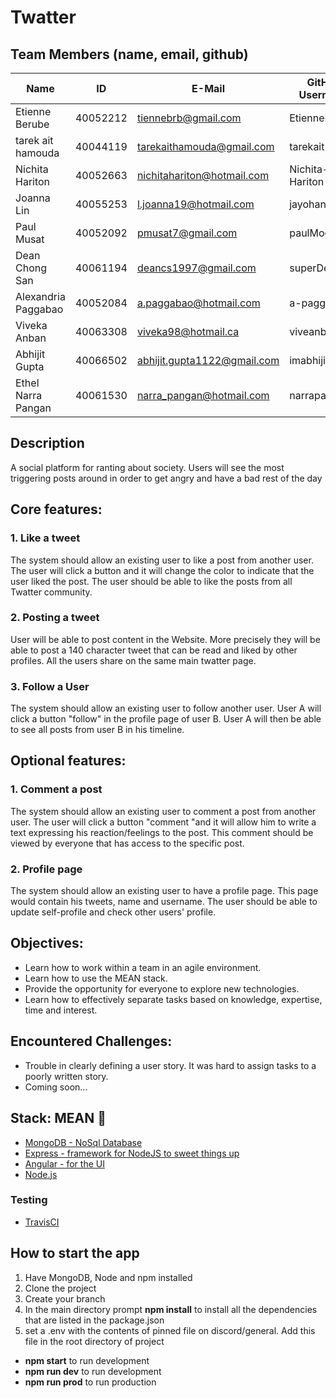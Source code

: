 # Twatter

## Team Members (name, email, github)
| Name                | ID       | E-Mail                     | GitHub Username    |
| ------------------- | -------- | -------------------------- | ------------------ |
| Etienne Berube      | 40052212 | tiennebrb@gmail.com        | EtienneBerube      |
| tarek ait hamouda   | 40044119 | tarekaithamouda@gmail.com  | tarekait1996       |
| Nichita Hariton     | 40052663 | nichitahariton@hotmail.com | Nichita-Hariton    |
| Joanna Lin          | 40055253 | l.joanna19@hotmail.com     | jayohanna          |
| Paul Musat          | 40052092 | pmusat7@gmail.com          | paulMoose          |
| Dean Chong San      | 40061194 | deancs1997@gmail.com       | superDeano         |
| Alexandria Paggabao | 40052084 | a.paggabao@hotmail.com     | a-paggabao         |
| Viveka Anban        | 40063308 | viveka98@hotmail.ca        | viveanban          |
| Abhijit Gupta       | 40066502 | abhijit.gupta1122@gmail.com| imabhijit          |
| Ethel Narra Pangan  |40061530  | narra_pangan@hotmail.com  | narrapangan        |   

## Description
A social platform for ranting about society. Users will see the most triggering posts around in order to get angry and have a bad rest of the day

## Core features:
### 1. Like a tweet
   The system should allow an existing user to like a post from another user. The user will click a button and it will change the color to indicate that the user liked the post. The user should be able to like the posts from all Twatter community.
   
### 2. Posting a tweet
   User will be able to post content in the Website. More precisely they will be able to post a 140 character tweet that can be read and liked by other profiles. All the users share on the same main twatter page.

### 3. Follow a User
   The system should allow an existing user to follow another user. User A will click a button "follow" in the profile page of user B. User A will then be able to see all posts from user B in his timeline.

## Optional features:
### 1. Comment a post
   The system should allow an existing user to comment a post from another user. The user will click a button "comment "and it will allow him to write a text expressing his reaction/feelings to the post. This comment should be viewed by everyone that has access to the specific post.
   
### 2. Profile page
   The system should allow an existing user to have a profile page. This page would contain his tweets, name and username. The user should be able to update self-profile and check other users' profile.
   
## Objectives: 
* Learn how to work within a team in an agile environment.
* Learn how to use the MEAN stack.
* Provide the opportunity for everyone to explore new technologies.
* Learn how to effectively separate tasks based on knowledge, expertise, time and interest.

## Encountered Challenges:
* Trouble in clearly defining a user story. It was hard to assign tasks to a poorly written story.
* Coming soon...


## Stack: MEAN  👹

* [MongoDB - NoSql Database](https://docs.mongodb.com/manual/tutorial/getting-started/)
* [Express - framework for NodeJS to sweet things up](https://expressjs.com/en/guide/routing.html)
* [Angular - for the UI ](https://material.angular.io/)
* [Node.js](https://nodejs.org/api/)
### Testing
* [TravisCI](https://travis-ci.org/)
## How to start the app

1. Have MongoDB, Node and npm installed
2. Clone the project
3. Create your branch
4. In the main directory prompt **npm install** to install all the dependencies that are listed in the package.json
5. set a .env with the contents of pinned file on discord/general. Add this file in the root directory of project
* **npm start** to run development
* **npm run dev** to run development
* **npm run prod** to run production

